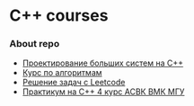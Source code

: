 # C++ courses

### About repo
* [Проектирование больших систем на С++](https://github.com/juliazadorozhnaya/Algorithms/tree/main/C%2B%2B_Design_and_Programming)
* [Курс по алгоритмам](https://github.com/juliazadorozhnaya/Algorithms/tree/main/SportProgramming)
* [Решение задач с Leetcode](https://github.com/juliazadorozhnaya/Algorithms/tree/main/Leetcode)
* [Практикум на С++ 4 курс АСВК ВМК МГУ](https://github.com/juliazadorozhnaya/Algorithms/tree/main/practice_cmc)
